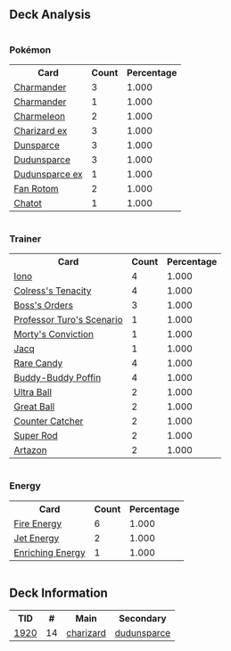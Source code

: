 
## Deck Analysis

<div style="display: flex; flex-wrap: wrap;">
<div style="flex: 1; margin-right: 10px;">
<h3>Pokémon</h3><table><tr><th>Card</th><th>Count</th><th>Percentage</th></tr><tr><td rowspan='1'><a href='https://limitlesstcg.com/cards/MEW/4'>Charmander</a></td><td>3</td><td>1.000</td></tr><tr><td rowspan='1'><a href='https://limitlesstcg.com/cards/SVP/47'>Charmander</a></td><td>1</td><td>1.000</td></tr><tr><td rowspan='1'><a href='https://limitlesstcg.com/cards/PAF/8'>Charmeleon</a></td><td>2</td><td>1.000</td></tr><tr><td rowspan='1'><a href='https://limitlesstcg.com/cards/OBF/125'>Charizard ex</a></td><td>3</td><td>1.000</td></tr><tr><td rowspan='1'><a href='https://limitlesstcg.com/cards/PAL/156'>Dunsparce</a></td><td>3</td><td>1.000</td></tr><tr><td rowspan='1'><a href='https://limitlesstcg.com/cards/TEF/129'>Dudunsparce</a></td><td>3</td><td>1.000</td></tr><tr><td rowspan='1'><a href='https://limitlesstcg.com/cards/jp/SV9/79?translate=en'>Dudunsparce ex</a></td><td>1</td><td>1.000</td></tr><tr><td rowspan='1'><a href='https://limitlesstcg.com/cards/SCR/118'>Fan Rotom</a></td><td>2</td><td>1.000</td></tr><tr><td rowspan='1'><a href='https://limitlesstcg.com/cards/TEF/132'>Chatot</a></td><td>1</td><td>1.000</td></tr></table>
</div><div style='flex: 1; margin-right: 10px;'><h3>Trainer</h3><table><tr><th>Card</th><th>Count</th><th>Percentage</th></tr><tr><td rowspan='1'><a href='https://limitlesstcg.com/cards/PAL/185'>Iono</a></td><td>4</td><td>1.000</td></tr><tr><td rowspan='1'><a href='https://limitlesstcg.com/cards/SFA/57'>Colress's Tenacity</a></td><td>4</td><td>1.000</td></tr><tr><td rowspan='1'><a href='https://limitlesstcg.com/cards/PAL/172'>Boss's Orders</a></td><td>3</td><td>1.000</td></tr><tr><td rowspan='1'><a href='https://limitlesstcg.com/cards/PAR/171'>Professor Turo's Scenario</a></td><td>1</td><td>1.000</td></tr><tr><td rowspan='1'><a href='https://limitlesstcg.com/cards/TEF/155'>Morty's Conviction</a></td><td>1</td><td>1.000</td></tr><tr><td rowspan='1'><a href='https://limitlesstcg.com/cards/SVI/175'>Jacq</a></td><td>1</td><td>1.000</td></tr><tr><td rowspan='1'><a href='https://limitlesstcg.com/cards/SVI/191'>Rare Candy</a></td><td>4</td><td>1.000</td></tr><tr><td rowspan='1'><a href='https://limitlesstcg.com/cards/TEF/144'>Buddy-Buddy Poffin</a></td><td>4</td><td>1.000</td></tr><tr><td rowspan='1'><a href='https://limitlesstcg.com/cards/SVI/196'>Ultra Ball</a></td><td>2</td><td>1.000</td></tr><tr><td rowspan='1'><a href='https://limitlesstcg.com/cards/PAL/183'>Great Ball</a></td><td>2</td><td>1.000</td></tr><tr><td rowspan='1'><a href='https://limitlesstcg.com/cards/PAR/160'>Counter Catcher</a></td><td>2</td><td>1.000</td></tr><tr><td rowspan='1'><a href='https://limitlesstcg.com/cards/PAL/188'>Super Rod</a></td><td>2</td><td>1.000</td></tr><tr><td rowspan='1'><a href='https://limitlesstcg.com/cards/PAL/171'>Artazon</a></td><td>2</td><td>1.000</td></tr></table>
</div><div style='flex: 1; margin-right: 10px;'><h3>Energy</h3><table><tr><th>Card</th><th>Count</th><th>Percentage</th></tr><tr><td rowspan='1'><a href='https://limitlesstcg.com/cards/SVE/10'>Fire Energy</a></td><td>6</td><td>1.000</td></tr><tr><td rowspan='1'><a href='https://limitlesstcg.com/cards/PAL/190'>Jet Energy</a></td><td>2</td><td>1.000</td></tr><tr><td rowspan='1'><a href='https://limitlesstcg.com/cards/SSP/191'>Enriching Energy</a></td><td>1</td><td>1.000</td></tr></table>
</div></div>

## Deck Information

<table>
<tr><th>TID</th><th>#</th><th>Main</th><th>Secondary</th></tr>
<tr><td><a href='https://limitlesstcg.com/tournaments/jp/1920'>1920</a></td><td>14</td><td><a href='https://limitlesstcg.com/decks/list/jp/28560'>charizard</a></td><td><a href='https://limitlesstcg.com/decks/list/jp/28560'>dudunsparce</a></td></tr></table>